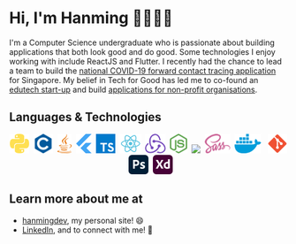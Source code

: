 # Hi, I'm Hanming 👋🧑🏻‍💻

I'm a Computer Science undergraduate who is passionate about building applications that both look good and do good. Some technologies I enjoy working with include ReactJS and Flutter. I recently had the chance to lead a team to build the [national COVID-19 forward contact tracing application](https://www.comp.nus.edu.sg/news/3480-2020-covid-contact-tracing/) for Singapore. My belief in Tech for Good has led me to co-found an [edutech start-up](https://www.joni.ai) and build [applications for non-profit organisations](https://www.comp.nus.edu.sg/~vwo/projects/2020-lbsa.html).

## Languages & Technologies

<p align="center">
  <img src="svgs/python.svg" height="35" width="auto"/>&nbsp;
  <img src="svgs/c.svg" height="35" width="auto"/>&nbsp;
  <img src="svgs/java.svg" height="35" width="auto"/>&nbsp;
  <img src="svgs/flutter.svg" height="35" width="auto"/>&nbsp;
  <img src="svgs/typescript.svg" height="35" width="auto"/>&nbsp;
  <img src="svgs/react.svg" height="35" width="auto"/>&nbsp;
  <img src="svgs/redux.svg" height="35" width="auto"/>&nbsp;
  <img src="svgs/nodejs.svg" height="35" width="auto"/>&nbsp;
  <img src="svgs/rails.svg" height="35" width="auto"/>&nbsp;
  <img src="svgs/sass.svg" height="35" width="auto"/>&nbsp;
  <img src="svgs/docker.svg" height="35" width="auto"/> &nbsp;
  <img src="svgs/git.svg" height="35" width="auto"/>&nbsp;
  <img src="svgs/photoshop.svg" height="35" width="auto"/>&nbsp;
  <img src="svgs/xd.svg" height="35" width="auto"/>
</p>

## Learn more about me at

- [hanmingdev](https://hanmingdev.com), my personal site! 😄
- [LinkedIn](https://www.linkedin.com/in/hanming-zhu/), and to connect with me! 💼

<!--
**zhuhanming/zhuhanming** is a ✨ _special_ ✨ repository because its `README.md` (this file) appears on your GitHub profile.

Here are some ideas to get you started:

- 🔭 I’m currently working on ...
- 🌱 I’m currently learning ...
- 👯 I’m looking to collaborate on ...
- 🤔 I’m looking for help with ...
- 💬 Ask me about ...
- 📫 How to reach me: ...
- 😄 Pronouns: ...
- ⚡ Fun fact: ...
-->
